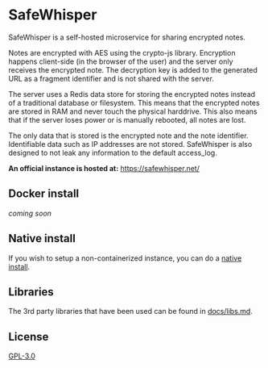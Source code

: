SafeWhisper
===========

SafeWhisper is a self-hosted microservice for sharing encrypted notes.

Notes are encrypted with AES using the crypto-js library.
Encryption happens client-side (in the browser of the user) and the server only receives the encrypted note.
The decryption key is added to the generated URL as a fragment identifier and is not shared with the server.

The server uses a Redis data store for storing the encrypted notes instead of a traditional database or filesystem.
This means that the encrypted notes are stored in RAM and never touch the physical harddrive.
This also means that if the server loses power or is manually rebooted, all notes are lost.

The only data that is stored is the encrypted note and the note identifier.
Identifiable data such as IP addresses are not stored.
SafeWhisper is also designed to not leak any information to the default access_log.

**An official instance is hosted at:** https://safewhisper.net/


## Docker install

_coming soon_


## Native install

If you wish to setup a non-containerized instance, you can do a [native install](/docs/native-install.md).


## Libraries

The 3rd party libraries that have been used can be found in [docs/libs.md](/docs/libs.md).


## License

[GPL-3.0](/LICENSE)
